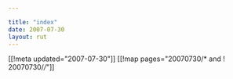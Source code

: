```yaml
---

title: "index"
date: 2007-07-30
layout: rut
---
```


[[!meta updated="2007-07-30"]]
[[!map pages="20070730/* and ! 20070730/*/*"]]
